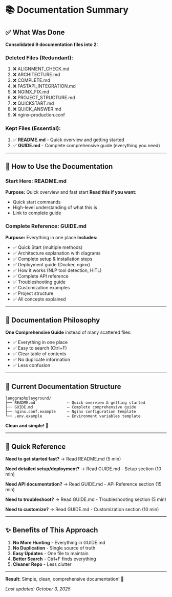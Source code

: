 # 📚 Documentation Summary

## ✅ What Was Done

**Consolidated 9 documentation files into 2:**

### Deleted Files (Redundant):
1. ❌ ALIGNMENT_CHECK.md
2. ❌ ARCHITECTURE.md
3. ❌ COMPLETE.md
4. ❌ FASTAPI_INTEGRATION.md
5. ❌ NGINX_FIX.md
6. ❌ PROJECT_STRUCTURE.md
7. ❌ QUICKSTART.md
8. ❌ QUICK_ANSWER.md
9. ❌ nginx-production.conf

### Kept Files (Essential):
1. ✅ **README.md** - Quick overview and getting started
2. ✅ **GUIDE.md** - Complete comprehensive guide (everything you need)

---

## 📖 How to Use the Documentation

### Start Here: README.md
**Purpose:** Quick overview and fast start
**Read this if you want:**
- Quick start commands
- High-level understanding of what this is
- Link to complete guide

### Complete Reference: GUIDE.md
**Purpose:** Everything in one place
**Includes:**
- ✅ Quick Start (multiple methods)
- ✅ Architecture explanation with diagrams
- ✅ Complete setup & installation steps
- ✅ Deployment guide (Docker, nginx)
- ✅ How it works (NLP tool detection, HITL)
- ✅ Complete API reference
- ✅ Troubleshooting guide
- ✅ Customization examples
- ✅ Project structure
- ✅ All concepts explained

---

## 🎯 Documentation Philosophy

**One Comprehensive Guide** instead of many scattered files:
- ✅ Everything in one place
- ✅ Easy to search (Ctrl+F)
- ✅ Clear table of contents
- ✅ No duplicate information
- ✅ Less confusion

---

## 📂 Current Documentation Structure

```
langgraphplayground/
├── README.md              ← Quick overview & getting started
├── GUIDE.md               ← Complete comprehensive guide
├── nginx.conf.example     ← Nginx configuration template
└── .env.example           ← Environment variables template
```

**Clean and simple!** 🎉

---

## 🚀 Quick Reference

**Need to get started fast?**
→ Read README.md (5 min)

**Need detailed setup/deployment?**
→ Read GUIDE.md - Setup section (10 min)

**Need API documentation?**
→ Read GUIDE.md - API Reference section (15 min)

**Need to troubleshoot?**
→ Read GUIDE.md - Troubleshooting section (5 min)

**Need to customize?**
→ Read GUIDE.md - Customization section (10 min)

---

## ✨ Benefits of This Approach

1. **No More Hunting** - Everything in GUIDE.md
2. **No Duplication** - Single source of truth
3. **Easy Updates** - One file to maintain
4. **Better Search** - Ctrl+F finds everything
5. **Cleaner Repo** - Less clutter

---

**Result:** Simple, clean, comprehensive documentation! 🎯

*Last updated: October 3, 2025*
